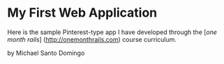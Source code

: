 # My First Web Application

Here is the sample Pinterest-type app I have developed through the [*one month rails*] (http://onemonthrails.com) course curriculum.

by Michael Santo Domingo
